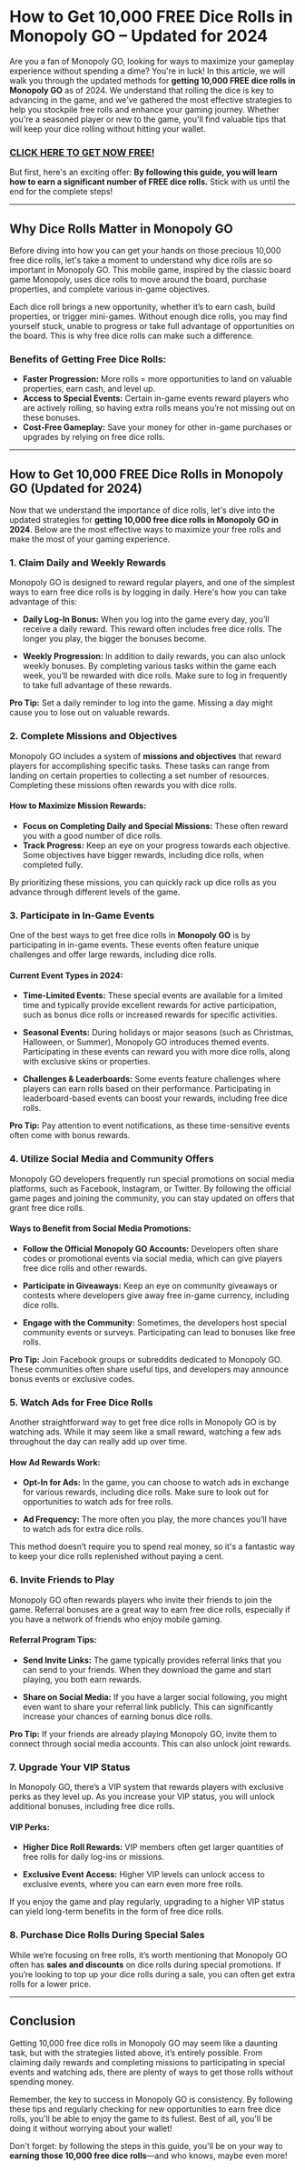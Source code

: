 # How to Get 10,000 FREE Dice Rolls in Monopoly GO – Updated for 2024

Are you a fan of Monopoly GO, looking for ways to maximize your gameplay experience without spending a dime? You're in luck! In this article, we will walk you through the updated methods for **getting 10,000 FREE dice rolls in Monopoly GO** as of 2024. We understand that rolling the dice is key to advancing in the game, and we've gathered the most effective strategies to help you stockpile free rolls and enhance your gaming journey. Whether you're a seasoned player or new to the game, you'll find valuable tips that will keep your dice rolling without hitting your wallet.

### [CLICK HERE TO GET NOW FREE!](https://freeforyou.xyz/monopoly/go/)

But first, here's an exciting offer: **By following this guide, you will learn how to earn a significant number of FREE dice rolls.** Stick with us until the end for the complete steps!

---

## Why Dice Rolls Matter in Monopoly GO

Before diving into how you can get your hands on those precious 10,000 free dice rolls, let's take a moment to understand why dice rolls are so important in Monopoly GO. This mobile game, inspired by the classic board game Monopoly, uses dice rolls to move around the board, purchase properties, and complete various in-game objectives.

Each dice roll brings a new opportunity, whether it’s to earn cash, build properties, or trigger mini-games. Without enough dice rolls, you may find yourself stuck, unable to progress or take full advantage of opportunities on the board. This is why free dice rolls can make such a difference.

### Benefits of Getting Free Dice Rolls:
- **Faster Progression:** More rolls = more opportunities to land on valuable properties, earn cash, and level up.
- **Access to Special Events:** Certain in-game events reward players who are actively rolling, so having extra rolls means you’re not missing out on these bonuses.
- **Cost-Free Gameplay:** Save your money for other in-game purchases or upgrades by relying on free dice rolls.

---

## How to Get 10,000 FREE Dice Rolls in Monopoly GO (Updated for 2024)

Now that we understand the importance of dice rolls, let's dive into the updated strategies for **getting 10,000 free dice rolls in Monopoly GO in 2024**. Below are the most effective ways to maximize your free rolls and make the most of your gaming experience.

### 1. **Claim Daily and Weekly Rewards**

Monopoly GO is designed to reward regular players, and one of the simplest ways to earn free dice rolls is by logging in daily. Here's how you can take advantage of this:

- **Daily Log-In Bonus:** When you log into the game every day, you’ll receive a daily reward. This reward often includes free dice rolls. The longer you play, the bigger the bonuses become.
  
- **Weekly Progression:** In addition to daily rewards, you can also unlock weekly bonuses. By completing various tasks within the game each week, you’ll be rewarded with dice rolls. Make sure to log in frequently to take full advantage of these rewards.

**Pro Tip:** Set a daily reminder to log into the game. Missing a day might cause you to lose out on valuable rewards.

### 2. **Complete Missions and Objectives**

Monopoly GO includes a system of **missions and objectives** that reward players for accomplishing specific tasks. These tasks can range from landing on certain properties to collecting a set number of resources. Completing these missions often rewards you with dice rolls.

#### How to Maximize Mission Rewards:
- **Focus on Completing Daily and Special Missions:** These often reward you with a good number of dice rolls.
- **Track Progress:** Keep an eye on your progress towards each objective. Some objectives have bigger rewards, including dice rolls, when completed fully.

By prioritizing these missions, you can quickly rack up dice rolls as you advance through different levels of the game.

### 3. **Participate in In-Game Events**

One of the best ways to get free dice rolls in **Monopoly GO** is by participating in in-game events. These events often feature unique challenges and offer large rewards, including dice rolls.

#### Current Event Types in 2024:
- **Time-Limited Events:** These special events are available for a limited time and typically provide excellent rewards for active participation, such as bonus dice rolls or increased rewards for specific activities.
  
- **Seasonal Events:** During holidays or major seasons (such as Christmas, Halloween, or Summer), Monopoly GO introduces themed events. Participating in these events can reward you with more dice rolls, along with exclusive skins or properties.

- **Challenges & Leaderboards:** Some events feature challenges where players can earn rolls based on their performance. Participating in leaderboard-based events can boost your rewards, including free dice rolls.

**Pro Tip:** Pay attention to event notifications, as these time-sensitive events often come with bonus rewards.

### 4. **Utilize Social Media and Community Offers**

Monopoly GO developers frequently run special promotions on social media platforms, such as Facebook, Instagram, or Twitter. By following the official game pages and joining the community, you can stay updated on offers that grant free dice rolls.

#### Ways to Benefit from Social Media Promotions:
- **Follow the Official Monopoly GO Accounts:** Developers often share codes or promotional events via social media, which can give players free dice rolls and other rewards.
  
- **Participate in Giveaways:** Keep an eye on community giveaways or contests where developers give away free in-game currency, including dice rolls.

- **Engage with the Community:** Sometimes, the developers host special community events or surveys. Participating can lead to bonuses like free rolls.

**Pro Tip:** Join Facebook groups or subreddits dedicated to Monopoly GO. These communities often share useful tips, and developers may announce bonus events or exclusive codes.

### 5. **Watch Ads for Free Dice Rolls**

Another straightforward way to get free dice rolls in Monopoly GO is by watching ads. While it may seem like a small reward, watching a few ads throughout the day can really add up over time.

#### How Ad Rewards Work:
- **Opt-In for Ads:** In the game, you can choose to watch ads in exchange for various rewards, including dice rolls. Make sure to look out for opportunities to watch ads for free rolls.

- **Ad Frequency:** The more often you play, the more chances you’ll have to watch ads for extra dice rolls.

This method doesn’t require you to spend real money, so it's a fantastic way to keep your dice rolls replenished without paying a cent.

### 6. **Invite Friends to Play**

Monopoly GO often rewards players who invite their friends to join the game. Referral bonuses are a great way to earn free dice rolls, especially if you have a network of friends who enjoy mobile gaming.

#### Referral Program Tips:
- **Send Invite Links:** The game typically provides referral links that you can send to your friends. When they download the game and start playing, you both earn rewards.
  
- **Share on Social Media:** If you have a larger social following, you might even want to share your referral link publicly. This can significantly increase your chances of earning bonus dice rolls.

**Pro Tip:** If your friends are already playing Monopoly GO, invite them to connect through social media accounts. This can also unlock joint rewards.

### 7. **Upgrade Your VIP Status**

In Monopoly GO, there’s a VIP system that rewards players with exclusive perks as they level up. As you increase your VIP status, you will unlock additional bonuses, including free dice rolls.

#### VIP Perks:
- **Higher Dice Roll Rewards:** VIP members often get larger quantities of free rolls for daily log-ins or missions.
  
- **Exclusive Event Access:** Higher VIP levels can unlock access to exclusive events, where you can earn even more free rolls.

If you enjoy the game and play regularly, upgrading to a higher VIP status can yield long-term benefits in the form of free dice rolls.

### 8. **Purchase Dice Rolls During Special Sales**

While we’re focusing on free rolls, it’s worth mentioning that Monopoly GO often has **sales and discounts** on dice rolls during special promotions. If you’re looking to top up your dice rolls during a sale, you can often get extra rolls for a lower price.

---

## Conclusion

Getting 10,000 free dice rolls in Monopoly GO may seem like a daunting task, but with the strategies listed above, it’s entirely possible. From claiming daily rewards and completing missions to participating in special events and watching ads, there are plenty of ways to get those rolls without spending money.

Remember, the key to success in Monopoly GO is consistency. By following these tips and regularly checking for new opportunities to earn free dice rolls, you'll be able to enjoy the game to its fullest. Best of all, you'll be doing it without worrying about your wallet!

Don't forget: by following the steps in this guide, you'll be on your way to **earning those 10,000 free dice rolls**—and who knows, maybe even more!
